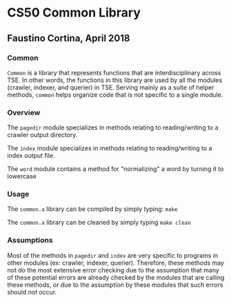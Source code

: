 # CS50 Common Library
## Faustino Cortina, April 2018

### Common

`Common` is a library that represents functions that are interdisciplinary across TSE. In other words, the functions in this library are used by all the modules (crawler, indexer, and querier) in TSE. Serving mainly as a suite of helper methods, `common` helps organize code that is not specific to a single module.

### Overview

The `pagedir` module specializes in methods relating to reading/writing to a crawler output directory.

The `index` module specializes in methods relating to reading/writing to a index output file.

The `word` module contains a method for "normalizing" a word by turning it to lowercase

### Usage

The `common.a` library can be compiled by simply typing: `make`

The `common.a` library can be cleaned by simply typing `make clean`

### Assumptions

Most of the methods in `pagedir` and `index` are very specific to programs in other modules (ex: crawler, indexer, querier). Therefore, these methods may not do the most extensive error checking due to the assumption that many of these potential errors are already checked by the modules that are calling these methods, or due to the assumption by these modules that such errors should not occur.
